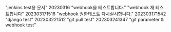 "jenkins test용 문서"
20230316 "webhook을 테스트합니다."
"webhook 재 테스트합니다"
202303171516 "webhook 권한테스트 다시실시합니다."
202303171542 "django test"
202303221512 "git pull test"
202303241347 "git parameter & webhook test"

